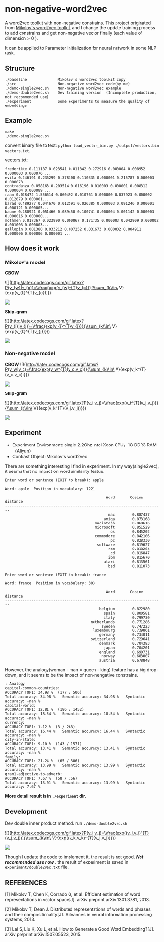 # non-negative-word2vec
A word2vec toolkit with non-negative constrains. This project originated from [Mikolov's word2vec toolkit](https://code.google.com/archive/p/word2vec/), and I change the update training process to add constrains and get non-negative vector finally (each value of dimension > 0 ).  

It can be applied to Parameter Initialization for neural network in some NLP task.

## Structure

```
./baseline              Mikolov's word2vec toolkit copy
./src                   Non-negative word2vec code(by me)
./demo-single2vec.sh    Non-negative word2vec example
./demo-double2vec.sh    Dev training version  (Incomplete production, not recommended use)
./experiment            Some experiments to measure the quality of embeddings
```    

## Example

```
make
./demo-single2vec.sh
```

convert binary file to text: `python load_vector_bin.py ./output/vectors.bin vectors.txt`.

vectors.txt:

```
frederikke 0.111187 0.023541 0.011842 0.272916 0.000004 0.008952 0.000003 0.000076 ...
evita 0.246191 0.236299 0.378308 0.110335 0.000001 0.215787 0.000003 0.000073 ...
contradanza 0.058163 0.203514 0.016196 0.010003 0.000001 0.008312 0.000004 0.000089 ...
raam 0.028472 1.556614 0.060492 0.010761 0.000000 0.037923 0.000002 0.012079 0.000001...
barad 0.489277 0.044670 0.012591 0.026385 0.000003 0.091246 0.000001 0.000121 0.000005...
baume 0.480921 0.051466 0.089450 0.100741 0.000004 0.001142 0.000003 0.000016 0.000000...
mothmen 0.017367 0.023990 0.000067 0.171735 0.000003 0.042909 0.000002 0.001003 0.000003...
gallopin 0.001380 0.033212 0.007252 0.031673 0.000002 0.004911 0.000006 0.000006 0.000001 ...
```

## How does it work

### Mikolov's model 

**CBOW**

![](http://latex.codecogs.com/gif.latex?P(v_{w}|v_{c})=\\frac{exp(v_{w}^{T}v_{c})}{\\sum_{k\\in\ V}{exp(v_{k}^{T}v_{c})}})

<img src="http://latex.codecogs.com/gif.latex?\sum_{(c,w) \in D}{\log{P(v_{w}|v_{c})}}" />

**Skip-gram**

![](http://latex.codecogs.com/gif.latex?P(v_{i}|v_{j})=\\frac{exp(v_{i}^{T}v_{j})}{\\sum_{k\\in\ V}{exp(v_{k}^{T}v_{j})}})

<img src="http://latex.codecogs.com/gif.latex?\sum_{(i,c) \in D} \sum_{v_j \in c} {\log{P(v_{i}|v_{j})}}" />

### Non-negative model

**CBOW**
![](http://latex.codecogs.com/gif.latex?P(v_w|v_c)=\\frac{exp(v_w^{T}(v_c.v_c))}{\\sum_{k\\in\ V}{exp(v_k^{T}(v_c.v_c))}})

<img src="http://latex.codecogs.com/gif.latex?embedding(w) = v_c.v_c" />

**Skip-gram**

![](http://latex.codecogs.com/gif.latex?P(v_i|v_j)=\\frac{exp(v_i^{T}(v_j.v_j))}{\\sum_{k\\in\ V}{exp(v_k^{T}(v_j.v_j))}})

<img src="http://latex.codecogs.com/gif.latex?embedding(j) = v_j .v_j" />

## Experiment

- Experiment Environment: single 2.2Ghz Intel Xeon CPU，1G DDR3 RAM （Aliyun）
- Contrast Object: Mikolov's word2vec

There are something interesting I find in experiment. In my way(single2vec), it seems that no impact on word similarity featue:

```
Enter word or sentence (EXIT to break): apple

Word: apple  Position in vocabulary: 1221

                                              Word       Cosine distance
------------------------------------------------------------------------
                                               mac        0.887437
                                             amiga        0.873168
                                         macintosh        0.868616
                                         microsoft        0.851529
                                                os        0.845202
                                         commodore        0.842106
                                                pc        0.828330
                                          software        0.819627
                                               rom        0.818264
                                                cd        0.816847
                                               ibm        0.815670
                                             atari        0.813561
                                               bsd        0.811073

Enter word or sentence (EXIT to break): france

Word: france  Position in vocabulary: 303

                                              Word       Cosine distance
------------------------------------------------------------------------
                                           belgium        0.822980
                                             spain        0.800581
                                             italy        0.799730
                                       netherlands        0.771286
                                            sweden        0.747223
                                        luxembourg        0.739861
                                           germany        0.734011
                                       switzerland        0.729641
                                           denmark        0.704383
                                             japan        0.704201
                                           england        0.690731
                                            norway        0.683007
                                           austria        0.678848
```

However, the analogy(woman - man = queen - king) feature has a big drop-down, and it seems to be the impact of non-nengative constrains.
```
: Analogy
capital-common-countries:
ACCURACY TOP1: 34.98 %  (177 / 506)
Total accuracy: 34.98 %   Semantic accuracy: 34.98 %   Syntactic accuracy: -nan %
capital-world:
ACCURACY TOP1: 12.81 %  (186 / 1452)
Total accuracy: 18.54 %   Semantic accuracy: 18.54 %   Syntactic accuracy: -nan %
currency:
ACCURACY TOP1: 1.12 %  (3 / 268)
Total accuracy: 16.44 %   Semantic accuracy: 16.44 %   Syntactic accuracy: -nan %
city-in-state:
ACCURACY TOP1: 9.10 %  (143 / 1571)
Total accuracy: 13.41 %   Semantic accuracy: 13.41 %   Syntactic accuracy: -nan %
family:
ACCURACY TOP1: 21.24 %  (65 / 306)
Total accuracy: 13.99 %   Semantic accuracy: 13.99 %   Syntactic accuracy: -nan %
gram1-adjective-to-adverb:
ACCURACY TOP1: 7.67 %  (58 / 756)
Total accuracy: 13.01 %   Semantic accuracy: 13.99 %   Syntactic accuracy: 7.67 %
```

**More detail result is in `./experiment` dir.**




## Development

Dev double inner product method. run `./demo-double2vec.sh`

![](http://latex.codecogs.com/gif.latex?P(v_i|v_j)=\\frac{exp((v_i.v_i)^{T}(v_j.v_j))}{\\sum_{k\\in\ V}{exp((v_k.v_k)^{T}(v_j.v_j))}})

<img src="http://latex.codecogs.com/gif.latex?embedding(w) = v_j.v_j" />

Though I update the code to implement it, the result is not good. ***Not recommended use now*** . the result of experiment is saved in `experiment/double2vec.txt` file.


## REFERENCES
[1] Mikolov T, Chen K, Corrado G, et al. Efficient estimation of word representations in vector space[J]. arXiv preprint arXiv:1301.3781, 2013.

[2] Mikolov T, Dean J. Distributed representations of words and phrases and their compositionality[J]. Advances in neural information processing systems, 2013.

[3] Lai S, Liu K, Xu L, et al. How to Generate a Good Word Embedding?[J]. arXiv preprint arXiv:1507.05523, 2015.



